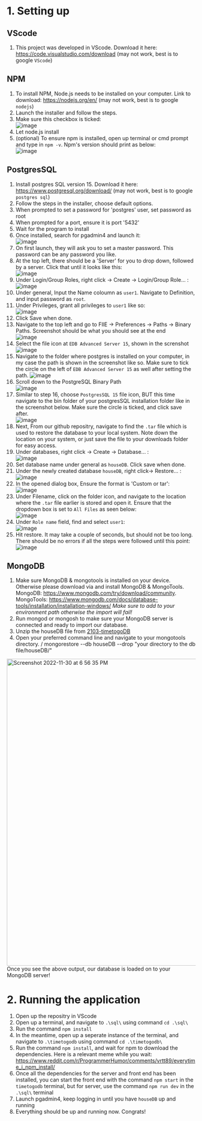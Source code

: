 # 1. Setting up  

## VScode  

1. This project was developed in VScode. Download it here: https://code.visualstudio.com/download (may not work, best is to google ``VScode``)

## NPM  

1. To install NPM, Node.js needs to be installed on your computer. Link to download: https://nodejs.org/en/ (may not work, best is to google ``nodejs``)
2. Launch the installer and follow the steps.
3. Make sure this checkbox is ticked:  
![image](https://user-images.githubusercontent.com/97430708/203239356-d12b29e8-1187-429d-b741-77d8e46fe429.png)
4. Let node.js install
5. (optional) To ensure npm is installed, open up terminal or cmd prompt and type in ``npm -v``. Npm's version should print as below:  
![image](https://user-images.githubusercontent.com/97430708/203239958-1fbaa39f-f2e7-4fc6-bab4-8c9546c1f518.png)

## PostgresSQL  

1. Install postgres SQL version 15. Download it here: https://www.postgresql.org/download/ (may not work, best is to google ``postgres sql``)
2. Follow the steps in the installer, choose default options.
3. When prompted to set a password for 'postgres' user, set password as root
4. When prompted for a port, ensure it is port '5432'
5. Wait for the program to install
6. Once installed, search for pgadmin4 and launch it:  
![image](https://user-images.githubusercontent.com/97430708/203241473-b6bf5d1d-e7ef-44f4-a02e-535485b5bf7f.png)
7. On first launch, they will ask you to set a master password. This password can be any password you like.
8. At the top left, there should be a 'Server' for you to drop down, followed by a server. Click that until it looks like this:  
![image](https://user-images.githubusercontent.com/97430708/203242110-d012dc17-52a4-4640-99f8-6750942dd9ad.png)
9. Under Login/Group Roles, right click -> Create -> Login/Group Role... :
![image](https://user-images.githubusercontent.com/97430708/203242343-1643d678-b13d-4f6e-8f8b-855270b77d8c.png)
10. Under general, Input the Name coloumn as ``user1``. Navigate to Definition, and input password as ``root``.
11. Under Privileges, grant all privileges to ``user1`` like so:  
![image](https://user-images.githubusercontent.com/97430708/203244947-b72a643f-011c-45a8-8014-f637b7e56f45.png)
13. Click Save when done.
14. Navigate to the top left and go to FIlE -> Preferences -> Paths -> Binary Paths. Screenshot should be what you should see at the end  
![image](https://user-images.githubusercontent.com/97430708/204490289-e691b365-a9f6-43a8-a9de-eb8d72eedcdf.png)
15. Select the file icon at ``EDB Advanced Server 15``, shown in the screnshot  
![image](https://user-images.githubusercontent.com/97430708/204490642-20a144dd-274f-468b-a947-f71fcaeb030e.png)
16. Navigate to the folder where postgres is installed on your computer, in my case the path is shown in the screenshot like so. Make sure to tick the circle on the left of ``EDB Advanced Server 15`` as well after setting the path.
![image](https://user-images.githubusercontent.com/97430708/204491101-b45d6b8b-dc31-4ef6-9c07-aec502858fce.png)
17. Scroll down to the PostgreSQL Binary Path  
![image](https://user-images.githubusercontent.com/97430708/204492031-486cbbc9-0877-4d4e-a095-acc4e3df250c.png)
18. Similar to step 16, choose ``PostgresSQL 15`` file icon, BUT this time navigate to the bin folder of your postgresSQL installation folder like in the screenshot below. Make sure the circle is ticked, and click save after.  
![image](https://user-images.githubusercontent.com/97430708/204492579-0d1bbffa-5fe6-4dfd-9072-b13d566340bb.png)
14. Next, From our github repositry, navigate to find the ``.tar`` file which is used to restore the database to your local system. Note down the location on your system, or just save the file to your downloads folder for easy access.
15. Under databases, right click -> Create -> Database... :  
![image](https://user-images.githubusercontent.com/97430708/203243404-7cc60744-4e11-435c-ab3a-164df1c34005.png)
15. Set database name under general as ``houseDB``. Click save when done.
16. Under the newly created database ``houseDB``, right click-> Restore... :  
![image](https://user-images.githubusercontent.com/97430708/203243688-604114c9-d41a-43e1-b6de-c6a49aba1ec1.png)
17. In the opened dialog box, Ensure the format is 'Custom or tar':  
![image](https://user-images.githubusercontent.com/97430708/203243874-eae9a582-92a7-416e-8b88-0dcb33f8991b.png)
18. Under Filename, click on the folder icon, and navigate to the location where the ``.tar`` file earlier is stored and open it. Ensure that the dropdown box is set to ``All Files`` as seen below:  
![image](https://user-images.githubusercontent.com/97430708/203244208-5f93a885-e515-485c-a790-9a6fd3f498fa.png)
19. Under ``Role name`` field, find and select ``user1``:  
![image](https://user-images.githubusercontent.com/97430708/203244489-b6e42265-337a-4eb9-86a2-187fb7825c1c.png)
20. Hit restore. It may take a couple of seconds, but should not be too long. There should be no errors if all the steps were followed until this point:  
![image](https://user-images.githubusercontent.com/97430708/203245183-3311fe0f-fa2a-444a-b4d1-82731ebe17cf.png)

## MongoDB

1. Make sure MongoDB & mongotools is installed on your device. Otherwise please download via  and install MongoDB & MongoTools.\
MongoDB: https://www.mongodb.com/try/download/community. \
MongoTools: https://www.mongodb.com/docs/database-tools/installation/installation-windows/ *Make sure to add to your environment path otherwise the import will fail!*
2. Run mongod or mongosh to make sure your MongoDB server is connected and ready to import our database.
3. Unzip the houseDB file from [2103-timetogoDB](2103-timetogoDB/MongoDB)
4. Open your preferred command line and navigate to your mongotools directory. /
mongorestore --db houseDB --drop "your directory to the db file/houseDB/"
<img width="819" alt="Screenshot 2022-11-30 at 6 56 35 PM" src="https://user-images.githubusercontent.com/36472333/204778415-7f822563-5ad4-46c8-a37b-909298116324.png">
Once you see the above output, our database is loaded on to your MongoDB server!



# 2. Running the application  

1. Open up the repositry in VScode
2. Open up a terminal, and navigate to ``.\sql\`` using command ``cd .\sql\``
3. Run the command ``npm install``
4. In the meantime, open up a seperate instance of the terminal, and navigate to ``.\timetogodb`` using command ``cd .\timetogodb\``
5. Run the command ``npm install``, and wait for npm to download the dependencies. Here is a relevant meme while you wait: https://www.reddit.com/r/ProgrammerHumor/comments/vrtt89/everytime_i_npm_install/
6. Once all the dependencies for the server and front end has been installed, you can start the front end with the command ``npm start`` in the ``timetogodb`` terminal, but for server, use the command ``npm run dev`` in the ``.\sql\`` terminal
7. Launch pgadmin4, keep logging in until you have ``houseDB`` up and running
8. Everything should be up and running now. Congrats!
